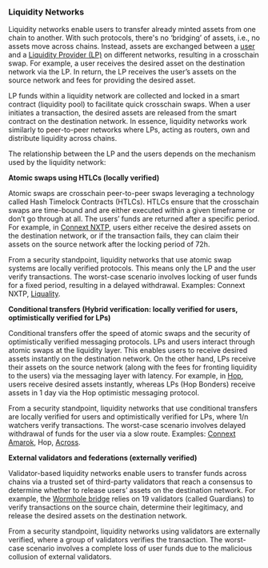 ### Liquidity Networks
Liquidity networks enable users to transfer already minted assets from one chain to another. With such protocols, there's no ‘bridging’ of assets, i.e., no assets move across chains. Instead, assets are exchanged between a [user](../../10stakeholders/stakeholders.md#users) and a [Liquidity Provider (LP)](../../10stakeholders/stakeholders.md#liquidity-provider) on different networks, resulting in a crosschain swap. For example, a user receives the desired asset on the destination network via the LP. In return, the LP receives the user’s assets on the source network and fees for providing the desired asset. 

LP funds within a liquidity network are collected and locked in a smart contract (liquidity pool) to facilitate quick crosschain swaps. When a user initiates a transaction, the desired assets are released from the smart contract on the destination network. In essence, liquidity networks work similarly to peer-to-peer networks where LPs, acting as routers, own and distribute liquidity across chains. 

The relationship between the LP and the users depends on the mechanism used by the liquidity network:

**Atomic swaps using HTLCs (locally verified)** 

Atomic swaps are crosschain peer-to-peer swaps leveraging a technology called Hash Timelock Contracts (HTLCs). HTLCs ensure that the crosschain swaps are time-bound and are either executed within a given timeframe or don’t go through at all. The users’ funds are returned after a specific period. For example, in [Connext NXTP](https://github.com/connext/nxtp), users either receive the desired assets on the destination network, or if the transaction fails, they can claim their assets on the source network after the locking period of 72h.

From a security standpoint, liquidity networks that use atomic swap systems are locally verified protocols. This means only the LP and the user verify transactions. The worst-case scenario involves locking of user funds for a fixed period, resulting in a delayed withdrawal. Examples: Connext NXTP, [Liquality](https://liquality.io).

**Conditional transfers (Hybrid verification: locally verified for users, optimistically verified for LPs)** 

Conditional transfers offer the speed of atomic swaps and the security of optimistically verified messaging protocols. LPs and users interact through atomic swaps at the liquidity layer. This enables users to receive desired assets instantly on the destination network. On the other hand, LPs receive their assets on the source network (along with the fees for fronting liquidity to the users) via the messaging layer with latency. For example, in [Hop](https://hop.exchange), users receive desired assets instantly, whereas LPs (Hop Bonders) receive assets in 1 day via the Hop optimistic messaging protocol. 

From a security standpoint, liquidity networks that use conditional transfers are locally verified for users and optimistically verified for LPs, where 1/n watchers verify transactions. The worst-case scenario involves delayed withdrawal of funds for the user via a slow route. Examples: [Connext Amarok](https://blog.connext.network/announcing-the-amarok-network-upgrade-5046317860a4), Hop, [Across](https://across.to).

**External validators and federations (externally verified)**

Validator-based liquidity networks enable users to transfer funds across chains via a trusted set of third-party validators that reach a consensus to determine whether to release users’ assets on the destination network. For example, the [Wormhole bridge](https://docs.wormhole.com/wormhole/) relies on 19 validators (called Guardians) to verify transactions on the source chain, determine their legitimacy, and release the desired assets on the destination network. 

From a security standpoint, liquidity networks using validators are externally verified, where a group of validators verifies the transaction. The worst-case scenario involves a complete loss of user funds due to the malicious collusion of external validators. 

